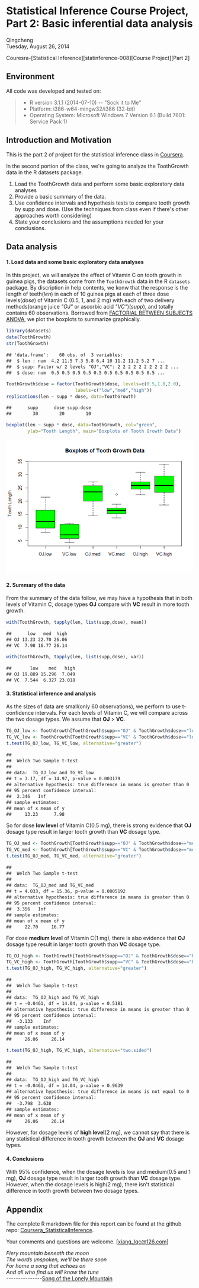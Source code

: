 # Statistical Inference Course Project, Part 2: Basic inferential data analysis
Qingcheng  
Tuesday, August 26, 2014  

Couresra-[Statistical Inference][statinference-008][Course Project][Part 2]

## Environment
All code was developed and tested on:

> * R version 3.1.1 (2014-07-10) -- "Sock it to Me"
> * Platform: i386-w64-mingw32/i386 (32-bit)
> * Operating System: Microsoft Windows 7 Version 6.1 (Build 7601: Service Pack 1)

## Introduction and Motivation
This is the part 2 of project for the statistical inference class in [Coursera][1].

In the second portion of the class, we're going to analyze the ToothGrowth data in the R datasets package. 

1. Load the ToothGrowth data and perform some basic exploratory data analyses 
2. Provide a basic summary of the data.
3. Use confidence intervals and hypothesis tests to compare tooth growth by supp and dose. (Use the techniques from class even if there's other approaches worth considering)
4. State your conclusions and the assumptions needed for your conclusions. 


## Data analysis

#### 1. Load data and some basic exploratory data analyses
In this project, we will analyze the effect of Vitamin C on tooth growth in guinea pigs,  the datasets come from the `ToothGrowth` data in the R `datasets` package. By discription in help contents, we konw that the response is the length of teeth(*len*) in each of 10 guinea pigs at each of three dose levels(*dose*) of Vitamin C (0.5, 1, and 2 mg) with each of two delivery methods(orange juice *"OJ"* or ascorbic acid *"VC"*)(*supp*), and totally contains 60 observations. Borrowed from [FACTORIAL BETWEEN SUBJECTS ANOVA][4], we plot the boxplots to summarize graphically.


```r
library(datasets)
data(ToothGrowth)
str(ToothGrowth)
```

```
## 'data.frame':	60 obs. of  3 variables:
##  $ len : num  4.2 11.5 7.3 5.8 6.4 10 11.2 11.2 5.2 7 ...
##  $ supp: Factor w/ 2 levels "OJ","VC": 2 2 2 2 2 2 2 2 2 2 ...
##  $ dose: num  0.5 0.5 0.5 0.5 0.5 0.5 0.5 0.5 0.5 0.5 ...
```

```r
ToothGrowth$dose = factor(ToothGrowth$dose, levels=c(0.5,1.0,2.0), 
                          labels=c("low","med","high"))
replications(len ~ supp * dose, data=ToothGrowth)
```

```
##      supp      dose supp:dose 
##        30        20        10
```

```r
boxplot(len ~ supp * dose, data=ToothGrowth, col="green",
        ylab="Tooth Length", main="Boxplots of Tooth Growth Data")
```

![plot of chunk unnamed-chunk-1](./project_part2_files/figure-html/unnamed-chunk-1.png) 

#### 2. Summary of the data
From the summary of the data follow, we may have a hypothesis that in both levels of Vitamin C, dosage types **OJ** compare with **VC** result in more tooth growth.

```r
with(ToothGrowth, tapply(len, list(supp,dose), mean))
```

```
##      low   med  high
## OJ 13.23 22.70 26.06
## VC  7.98 16.77 26.14
```

```r
with(ToothGrowth, tapply(len, list(supp,dose), var))
```

```
##       low    med   high
## OJ 19.889 15.296  7.049
## VC  7.544  6.327 23.018
```

#### 3. Statistical inference and analysis
As the sizes of data are small(only 60 observations), we perform to use t-confidence intervals. For each levels of Vitamin C, we will compare across the two dosage types. We assume that **OJ** > **VC**.

```r
TG_OJ_low <- ToothGrowth[ToothGrowth$supp=="OJ" & ToothGrowth$dose=="low",1]
TG_VC_low <- ToothGrowth[ToothGrowth$supp=="VC" & ToothGrowth$dose=="low",1]
t.test(TG_OJ_low, TG_VC_low, alternative="greater")
```

```
## 
## 	Welch Two Sample t-test
## 
## data:  TG_OJ_low and TG_VC_low
## t = 3.17, df = 14.97, p-value = 0.003179
## alternative hypothesis: true difference in means is greater than 0
## 95 percent confidence interval:
##  2.346   Inf
## sample estimates:
## mean of x mean of y 
##     13.23      7.98
```

So for dose **low level** of Vitamin C(0.5 mg), there is strong evidence that **OJ** dosage type result in larger tooth growth than **VC** dosage type.


```r
TG_OJ_med <- ToothGrowth[ToothGrowth$supp=="OJ" & ToothGrowth$dose=="med",1]
TG_VC_med <- ToothGrowth[ToothGrowth$supp=="VC" & ToothGrowth$dose=="med",1]
t.test(TG_OJ_med, TG_VC_med, alternative="greater")
```

```
## 
## 	Welch Two Sample t-test
## 
## data:  TG_OJ_med and TG_VC_med
## t = 4.033, df = 15.36, p-value = 0.0005192
## alternative hypothesis: true difference in means is greater than 0
## 95 percent confidence interval:
##  3.356   Inf
## sample estimates:
## mean of x mean of y 
##     22.70     16.77
```

For dose **medium level** of Vitamin C(1 mg), there is also evidence that **OJ** dosage type result in larger tooth growth than **VC** dosage type.


```r
TG_OJ_high <- ToothGrowth[ToothGrowth$supp=="OJ" & ToothGrowth$dose=="high",1]
TG_VC_high <- ToothGrowth[ToothGrowth$supp=="VC" & ToothGrowth$dose=="high",1]
t.test(TG_OJ_high, TG_VC_high, alternative="greater")
```

```
## 
## 	Welch Two Sample t-test
## 
## data:  TG_OJ_high and TG_VC_high
## t = -0.0461, df = 14.04, p-value = 0.5181
## alternative hypothesis: true difference in means is greater than 0
## 95 percent confidence interval:
##  -3.133    Inf
## sample estimates:
## mean of x mean of y 
##     26.06     26.14
```

```r
t.test(TG_OJ_high, TG_VC_high, alternative="two.sided")
```

```
## 
## 	Welch Two Sample t-test
## 
## data:  TG_OJ_high and TG_VC_high
## t = -0.0461, df = 14.04, p-value = 0.9639
## alternative hypothesis: true difference in means is not equal to 0
## 95 percent confidence interval:
##  -3.798  3.638
## sample estimates:
## mean of x mean of y 
##     26.06     26.14
```

However, for dosage levels of **high level**(2 mg), we cannot say that there is any statistical difference in tooth growth between the **OJ** and **VC** dosage types.

#### 4. Conclusions 
With 95% confidence, when the dosage levels is low and medium(0.5 and 1 mg), **OJ** dosage type result in larger tooth growth than **VC** dosage type. However, when the dosage levels is high(2 mg), there isn't statistical difference in tooth growth between two dosage types.


## Appendix
The complete R markdown file for this report can be found at the github repo: [Coursera_StatisticalInference][2].

Your comments and questions are welcome. [xiang_lqc@126.com]

*Fiery mountain beneath the moon*  
*The words unspoken, we’ll be there soon*  
*For home a song that echoes on*  
*And all who find us will know the tune*  
---------------[Song of the Lonely Mountain][3]

[1]:https://www.coursera.org/course/statinference
[2]:https://github.com/uhuruqingcheng/Coursera_StatisticalInference
[3]:https://en.wikipedia.org/wiki/Song_of_the_Lonely_Mountain
[4]:http://ww2.coastal.edu/kingw/statistics/R-tutorials/factorial.html

